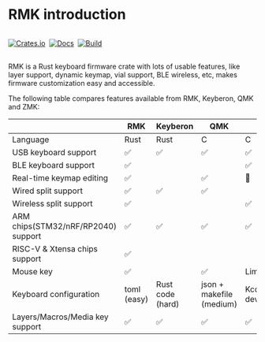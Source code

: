 # RMK introduction

<div class="badge-container" style="display: flex; gap: 0.5rem; align-items: center; justify-content: start;   margin: 1rem 0;">

<div id="crates-io">

[![Crates.io](https://img.shields.io/crates/v/rmk)](https://crates.io/crates/rmk)

</div>
<div id="docs-rs">

[![Docs](https://img.shields.io/docsrs/rmk)](https://docs.rs/rmk/latest/rmk/)

</div>
<div id="github-actions">

[![Build](https://github.com/haobogu/rmk/actions/workflows/build.yml/badge.svg)](https://github.com/HaoboGu/rmk/actions)

</div>

</div>

RMK is a Rust keyboard firmware crate with lots of usable features, like layer support, dynamic keymap, vial support, BLE wireless, etc, makes firmware customization easy and accessible.

The following table compares features available from RMK, Keyberon, QMK and ZMK:

|  | RMK | Keyberon | QMK | ZMK |
| --- | --- | --- | --- | --- |
| Language | Rust | Rust | C | C |
| USB keyboard support | ✅ | ✅ | ✅ | ✅ |
| BLE keyboard support | ✅ |  |  | ✅ |
| Real-time keymap editing | ✅ |  | ✅ | 🚧 |
| Wired split support | ✅ | ✅ | ✅ |  |
| Wireless split support | ✅ |  |  | ✅ |
| ARM chips(STM32/nRF/RP2040) support | ✅ | ✅ | ✅ | ✅ |
| RISC-V & Xtensa chips support | ✅ |  |  |  |
| Mouse key | ✅ |  | ✅ | Limited |
| Keyboard configuration | toml (easy) | Rust code (hard) | json + makefile (medium) | Kconfig + devicetree(hard) |
| Layers/Macros/Media key support | ✅ | ✅ | ✅ | ✅ |
